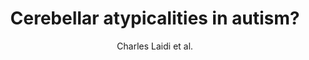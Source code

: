 ---
cat: gaia
subcat: signature
bestof: false
author: Charles Laidi et al.
title: Cerebellar atypicalities in autism?
journal: Biological Psychiatry
year: 2022
type: article
url: https -//www.sciencedirect.com/science/article/pii/S0006322322012781
doi: 10.1016/j.biopsych.2022.05.020
---